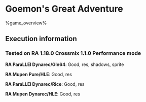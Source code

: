 # Goemon's Great Adventure 

%game_overview%

## Execution information

### Tested on RA 1.18.0 Crossmix 1.1.0 Performance mode

**RA ParaLLEl Dynarec/Gln64**: Good, res, shadows, sprite

**RA Mupen Pure/HLE**: Good, res

**RA ParaLLEl Dynarec/Rice**: Good, res

**RA Mupen Dynarec/HLE**: Good, res